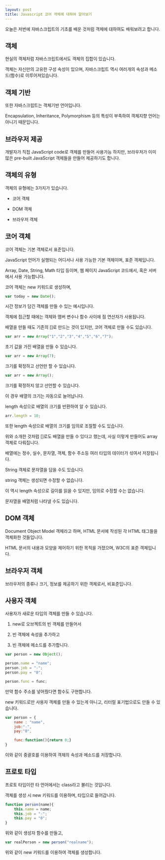 ```yaml
---
layout: post
title: Javascript 코어 객체에 대하여 알아보기
---
```


오늘은 저번에 자바스크립트의 기초를 배운 것처럼 객체에 대하여도 배워보려고 합니다.

## 객체

현실의 객체처럼 자바스크립트에서도 객체의 집합이 있습니다.

객체는 자신만의 고유한 구성 속성이 있으며, 자바스크립트 역시 여러개의 속성과 메소드(함수)로 이루어져있습니다.

## 객체 기반

또한 자바스크립트는 객체기반 언어입니다.

Encapsulation, Inheritance, Polymorphism 등의 특성이 부족하여 객체지향 언어는 아니기 때문입니다.

## 브라우저 제공

개발자가 직접 JavaScript code로 객체를 만들어 사용가능 하지만, 브라우저가 이미 많은 pre-built JavaScript 객체들을 만들어 제공하기도 합니다.

## 객체의 유형

객체의 유형에는 3가지가 있습니다.

* 코어 객체

* DOM 객체

* 브라우저 객체

## 코어 객체

코어 객체는 기본 객체로서 표준입니다.

JavaScript 언어가 실행되는 어디서나 사용 가능한 기본 객체이며, 표준 객체입니다.

Array, Date, String, Math 타입 등이며, 웹 페이지 JavaScript 코드에서, 혹은 서버에서 사용 가능합니다.

코어 객체는 new 키워드로 생성하며,

```javascript
var today = new Date();
```

시간 정보가 담긴 객체를 만들 수 있는 예시입니다.

객체에 접근할 때에는 객체와 맴버 변수나 함수 사이에 점 연산자가 사용됩니다.

배열을 만들 때도 기존의 []로 만드는 것이 있지만, 코어 객체로 만들 수도 있습니다.

```javascript
var arr = new Array("1","2","3","4","5","6","7");
```

초기 값을 가진 배열을 만들 수 있습니다.


```javascript
var arr = new Array(7);
```

크기를 확정하고 선언만 할 수 있습니다.

```javascript
var arr = new Array();
```

크기를 확정하지 않고 선언할 수 있습니다.

이 경우 배열의 크기는 자동으로 늘어납니다.

length 속성으로 배열의 크기를 반환하여 알 수 있습니다.

```javascript
arr.length = 10;
```

또한 length 속성으로 배열의 크기를 임의로 조절할 수도 있습니다.

위와 소개한 것처럼 []로도 배열을 만들 수 있다고 했는데, 사실 이렇게 만들어도 array 객체로 다뤄집니다.

배열에는 정수, 실수, 문자열, 객체, 함수 주소등 여러 타입의 데이터가 섞여서 저장됩니다.

String 객체로 문자열을 담을 수도 있습니다.

string 객체는 생성되면 수정할 수 없습니다.

이 역시 length 속성으로 길이를 읽을 수 있지만, 임의로 수정할 수는 없습니다.

문자열을 배열처럼 나타낼 수도 있습니다.

## DOM 객체

Document Object Model 객체라고 하며, HTML 문서에 작성된 각 HTML 태그들을 객체화한 것들입니다.

HTML 문서의 내용과 모양을 제어하기 위한 목적을 가졌으며, W3C의 표준 객체입니다.

## 브라우저 객체

브라우저의 종류나 크기, 정보를 제공하기 위한 객체로서, 비표준입니다.

## 사용자 객체

사용자가 새로운 타입의 객체를 만들 수 있습니다.

1. new로 오브젝트의 빈 객체를 만들어서

1. 빈 객체에 속성을 추가하고

1. 빈 객체에 메소드를 추가합니다.

```javascript
var person = new Object();

person.name = "name";
person.job = "-";
person.pay = "0";

person.func = func;
```

만약 함수 주소를 넣어줬다면 함수도 구현합니다.

new 키워드로만 사용자 객체를 만들 수 있는게 아니고, 리터럴 표기법으로도 만들 수 있습니다.

```javascript
var person = {
    name : "name",
    job:"-",
    pay:"0",

    func:function(){return 0;}
}
```

이와 같이 중괄호를 이용하여 객체의 속성과 메소드를 저장합니다.

## 프로토 타입

프로토 타입이란 타 언어에서는 class라고 불리는 것입니다.

객체를 생성 시 new 키워드를 이용하며, 타입으로 들어갑니다.

```javascript
function person(name){
    this.name = name;
    this.job = "-";
    this.pay = "0";
}
```

위와 같이 생성자 함수를 만들고,

```javascript
var realPerson = new person("realname");
```

위와 같이 new 키워드를 이용하여 객체를 생성합니다.